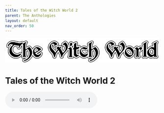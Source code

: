 ```yaml
---
title: Tales of the Witch World 2
parent: The Anthologies
layout: default
nav_order: 50
---
```


![Witch World](../../assets/img/swiat_czarownic.png "Witch World")

# Tales of the Witch World 2

<audio controls>
	 <source src="../../assets/mp3/godai_w_swiecie_czarownic_odcinek_31.mp3" type="audio/mpeg">
		Your browser does not support the audio element.
</audio> 
